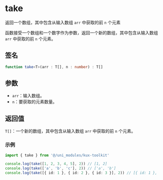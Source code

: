 # take <Badge type="tip" text="^1.0.1" />

返回一个数组，其中包含从输入数组 `arr` 中获取的前 `n` 个元素

函数接受一个数组和一个数字作为参数，返回一个新的数组，其中包含从输入数组 `arr` 中获取的前 `n` 个元素。

## 签名

```ts
function take<T>(arr : T[], n : number) : T[]
```

## 参数

- `arr`：输入数组。
- `n`：要获取的元素数量。

## 返回值

`T[]`：一个新的数组，其中包含从输入数组 `arr` 中获取的前 `n` 个元素。

### 示例

```ts
import { take } from '@/uni_modules/kux-toolkit'

console.log(take([1, 2, 3, 4, 5], 2)) // [1, 2]
console.log(take(['a', 'b', 'c'], 2)) // ['a', 'b']
console.log(take([{ id: 1 }, { id: 2 }, { id: 3 }], 2)) // [{ id: 1 }, { id: 2 }]
```
